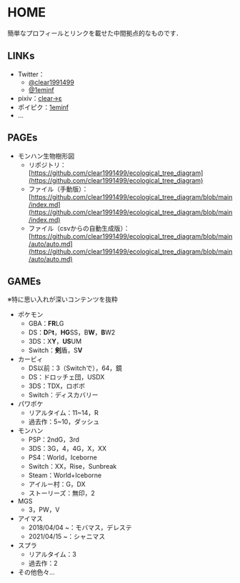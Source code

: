 # HOME

簡単なプロフィールとリンクを載せた中間拠点的なものです．

## LINKs
* Twitter：
  * [@clear1991499](https://twitter.com/clear1991499)
  * [@1eminf](https://twitter.com/1eminf)
* pixiv：[clear→ε](https://www.pixiv.net/users/12572405)
* ポイピク：[1eminf](https://poipiku.com/6719893/)
* …

## PAGEs
* モ<!---->ンハン生<!---->物樹<!---->形図
  * リポジトリ：[https://github.com/clear1991499/ecological_tree_diagram](https://github.com/clear1991499/ecological_tree_diagram)
  * ファイル（手動版）：[https://github.com/clear1991499/ecological_tree_diagram/blob/main/index.md](https://github.com/clear1991499/ecological_tree_diagram/blob/main/index.md)
  * ファイル（csvからの自動生成版）：[https://github.com/clear1991499/ecological_tree_diagram/blob/main/auto/auto.md](https://github.com/clear1991499/ecological_tree_diagram/blob/main/auto/auto.md)

## GAMEs

※特に思い入れが深いコンテンツを抜粋

* ポ<!---->ケモ<!---->ン
  * GBA：**FR**LG
  * DS：**D**P**t**，**HG**SS，B**W**，**B**W2
  * 3DS：X**Y**，**US**UM
  * Switch：**剣**<!---->盾，S**V**
* カー<!---->ビ<!---->ィ
  * DS以前：3（Switchで），64，鏡
  * DS：ドロ<!---->ッチ<!---->ェ<!---->団，USDX
  * 3DS：TDX，ロボ<!---->ボ
  * Switch：デ<!---->ィスカバリー
* パ<!---->ワポ<!---->ケ
  * リアルタイム：11~14，R
  * 過去作：5~10，ダッシュ
* モ<!---->ンハン
  * PSP：2ndG，3rd
  * 3DS：3G，4，4G，X，XX
  * PS4：World，Ice<!---->born<!---->e
  * Switch：XX，Rise，Su<!---->nbr<!---->eak
  * Steam：World+Ice<!---->born<!---->e
  * ア<!---->イルー村：G，DX
  * ストーリー<!---->ズ：無印，2
* MGS
  * 3，PW，V
* ア<!---->イマ<!---->ス
  * 2018/04/04 ~：モ<!---->バマ<!---->ス，デ<!---->レス<!---->テ
  * 2021/04/15 ~：シャ<!---->ニマ<!---->ス
* スプラ
  * リアルタイム：3
  * 過去作：2
* その他色々…
